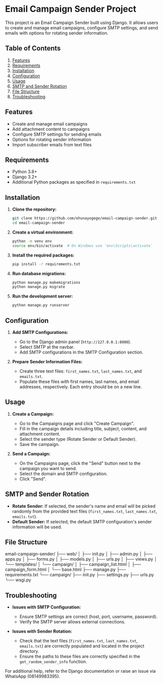 # Email Campaign Sender Project

This project is an Email Campaign Sender built using Django. It allows users to create and manage email campaigns, configure SMTP settings, and send emails with options for rotating sender information.

## Table of Contents
1. [Features](#features)
2. [Requirements](#requirements)
3. [Installation](#installation)
4. [Configuration](#configuration)
5. [Usage](#usage)
6. [SMTP and Sender Rotation](#smtp-and-sender-rotation)
7. [File Structure](#file-structure)
8. [Troubleshooting](#troubleshooting)

## Features
- Create and manage email campaigns
- Add attachment content to campaigns
- Configure SMTP settings for sending emails
- Options for rotating sender information
- Import subscriber emails from text files

## Requirements
- Python 3.8+
- Django 3.2+
- Additional Python packages as specified in `requirements.txt`

## Installation

1. **Clone the repository:**
    ```bash
    git clone https://github.com/ohunayogege/email-campaign-sender.git
    cd email-campaign-sender
    ```

2. **Create a virtual environment:**
    ```bash
    python -m venv env
    source env/bin/activate  # On Windows use `env\Scripts\activate`
    ```

3. **Install the required packages:**
    ```bash
    pip install -r requirements.txt
    ```

4. **Run database migrations:**
    ```bash
    python manage.py makemigrations
    python manage.py migrate
    ```

5. **Run the development server:**
    ```bash
    python manage.py runserver
    ```

## Configuration

1. **Add SMTP Configurations:**
   - Go to the Django admin panel (`http://127.0.0.1:8000`).
   - Select SMTP at the navbar.
   - Add SMTP configurations in the SMTP Configuration section.

2. **Prepare Sender Information Files:**
   - Create three text files: `first_names.txt`, `last_names.txt`, and `emails.txt`.
   - Populate these files with first names, last names, and email addresses, respectively. Each entry should be on a new line.

## Usage

1. **Create a Campaign:**
   - Go to the Campaigns page and click "Create Campaign".
   - Fill in the campaign details including title, subject, content, and attachment content.
   - Select the sender type (Rotate Sender or Default Sender).
   - Save the campaign.

2. **Send a Campaign:**
   - On the Campaigns page, click the "Send" button next to the campaign you want to send.
   - Select the domain and SMTP configuration.
   - Click "Send".

## SMTP and Sender Rotation

- **Rotate Sender:** If selected, the sender's name and email will be picked randomly from the provided text files (`first_names.txt`, `last_names.txt`, `emails.txt`).
- **Default Sender:** If selected, the default SMTP configuration's sender information will be used.

## File Structure

email-campaign-sender/
├── web/
│ ├── init.py
│ ├── admin.py
│ ├── apps.py
│ ├── forms.py
│ ├── models.py
│ ├── urls.py
│ ├── views.py
│ └── templates/
│ └── campaign/
│ ├── campaign_list.html
│ ├── campaign_form.html
│ └── base.html
├── manage.py
├── requirements.txt
└── campaign/
├── init.py
├── settings.py
├── urls.py
└── wsgi.py


## Troubleshooting

- **Issues with SMTP Configuration:**
  - Ensure SMTP settings are correct (host, port, username, password).
  - Verify the SMTP server allows external connections.

- **Issues with Sender Rotation:**
  - Check that the text files (`first_names.txt`, `last_names.txt`, `emails.txt`) are correctly populated and located in the project directory.
  - Ensure the paths to these files are correctly specified in the `get_random_sender_info` function.

For additional help, refer to the Django documentation or raise an issue via WhatsApp (08149983395).
